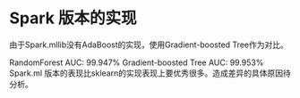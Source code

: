 # Spark 版本的实现
由于Spark.mllib没有AdaBoost的实现，使用Gradient-boosted Tree作为对比。  

RandomForest AUC: 99.947%
Gradient-boosted Tree AUC: 99.953%
Spark.ml 版本的表现比sklearn的实现表现上要优秀很多。造成差异的具体原因待分析。